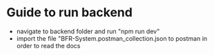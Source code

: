 # Guide to run backend

- navigate to backend folder and run "npm run dev"
- import the file "BFR-System.postman_collection.json to postman in order to read the docs
